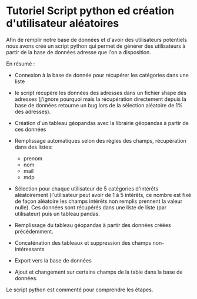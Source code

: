# Tutoriel Script python ed création d'utilisateur aléatoires

Afin de remplir notre base de données et d'avoir des utilisateurs potentiels nous avons créé un script python qui permet de générer des utilisateurs à partir de la base de données adresse que l'on a disposition.

En résumé :

* Connexion à la base de donnée pour récupérer les catégories dans une liste

* le script récupère les données des adresses dans un fichier shape des adresses (j'ignore pourquoi mais la récupération directement depuis la base de données retourne un bug lors de la sélection aléatoire de 1% des adresses).

* Création d'un tableau géopandas avec la librairie géopandas à partir de ces données 

* Remplissage automatiques selon des règles des champs, récupération dans des listes:

  * prenom
  * nom
  * mail
  * mdp

* Sélection pour chaque utilisateur de 5 catégories d'intérêts aléatoirement (l'utilisateur peut avoir de 1 à 5 intérêts, ce nombre est fixé de façon aléatoire les champs intérêts non remplis prennent la valeur nulle). Ces données sont récupérés dans une liste de liste (par utilisateur) puis un tableau pandas.

* Remplissage du tableau géopandas à partir des données créées précédemment.

* Concaténation des tableaux et suppression des champs non-intéressants

* Export vers la base de données 

* Ajout et changement sur certains champs de la table dans la base de données.

Le script python est commenté pour comprendre les étapes.


